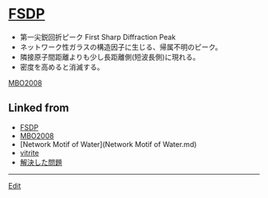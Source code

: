 ---
---
# [FSDP](/FSDP)


* 第一尖鋭回折ピーク First Sharp Diffraction Peak
* ネットワーク性ガラスの構造因子に生じる、帰属不明のピーク。
* 隣接原子間距離よりも少し長距離側(短波長側)に現れる。
* 密度を高めると消滅する。



[MBO2008](/MBO2008)



## Linked from

* [FSDP](FSDP.md)
* [MBO2008](MBO2008.md)
* [Network Motif of Water](Network Motif of Water.md)
* [vitrite](vitrite.md)
* [解決した問題](解決した問題.md)


----
[Edit](https://github.com/vitroid/vitroid.github.io/edit/master/MD/FSDP.md)
